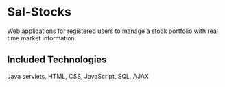 # Sal-Stocks
Web applications for registered users to manage a stock portfolio with real time market information.

## Included Technologies

Java servlets, HTML, CSS, JavaScript, SQL, AJAX
